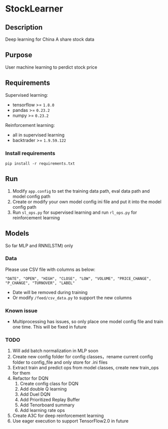 # StockLearner

## Description

Deep learning for China A share stock data

## Purpose

User machine learning to perdict stock price

## Requirements

Supervised learning:

- tensorflow >= `1.8.0`
- pandas >= `0.23.2`
- numpy >= `0.23.2`

Reinforcement learning:

- all in supervised learning
- backtrader >= `1.9.59.122`

### Install requirements

```shell
pip install -r requirements.txt
```

## Run

1. Modify `app.config` to set the training data path, eval data path and model config path
2. Create or modify your own model config ini file and put it into the model config path
3. Run `sl_ops.py` for supervised learning and run `rl_ops.py` for reinforcement learning

## Models

So far MLP and RNN(LSTM) only

### Data

Please use CSV file with columns as below:

`"DATE", "OPEN", "HIGH", "CLOSE", "LOW", "VOLUME", "PRICE_CHANGE", "P_CHANGE", "TURNOVER", "LABEL"`

- Date will be removed during training
- Or modify `/feed/csv_data.py` to support the new columns

### Known issue

- Multiprocessing has issues, so only place one model config file and train one time. This will be fixed in future

### TODO

1. Will add batch normalization in MLP soon
2. Create new config folder for config classes，rename current config folder to config_file and only store for .ini files
3. Extract train and predict ops from model classes, create new train_ops for them
4. Refactor for DQN
   1. Create config class for DQN
   2. Add double Q learning
   3. Add Duel DQN
   4. Add Prioritized Replay Buffer
   5. Add Tenorboard summary
   6. Add learning rate ops
5. Create A3C for deep reinforcement learning
6. Use eager execution to support TensorFlow2.0 in future